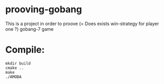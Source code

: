 # prooving-gobang

This is a project in order to proove (= Does exists win-strategy for player one ?) gobang-7 game

# Compile:

```
mkdir build
cmake ..
make
./AMOBA
```
